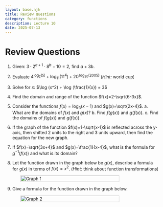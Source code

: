 ```yaml
---
layout: base.njk
title: Review Questions
category: functions
description: Lecture 10
date: 2025-07-13
---
```


# Review Questions

1. Given: $3\cdot 2^{a+1}\cdot 8^b - 10 = 2$, find $a+3b$.

2. Evaluate $4^{\log_2(5)} + \log_{11}(11^{4}) + 20^{\, \log_{20}(2005)}$ (*Hint:* world cup)

3. Solve for $x$: $\log (x^2) + \log (\frac{1}{x}) = 3$

4. Find the domain and range of the function $f(x)=2-\sqrt{6-3x}$.

5. Consider the functions $f(x)=\log_3(x-1)$ and $g(x)=\sqrt{2x-4}$.
    a. What are the domains of $f(x)$ and $g(x)$?
    b. Find $f(g(x))$ and $g(f(x))$.
    c. Find the domains of $f(g(x))$ and $g(f(x))$.

6. If the graph of the function $f(x)=1-\sqrt{x-1}$ is reflected across the y-axis, then shifted 2 units to the right and 3 units upward, then find the equation for the new graph.

7. If $f(x)=\sqrt{3x+4}$ and $g(x)=\frac{1}{x-4}$, what is the formula for $g^{-1}(f(x))$ and what is its domain?

8. Let the function drawn in the graph below be $g(x)$, describe a formula for $g(x)$ in terms of $f(x)=x^2$. (*Hint:* think about function transformations)

<div style="display: flex; justify-content: center;">
    <img src="/images/10-graph1.jpg" alt="Graph 1" style="width: 80%;">
</div>

9.  Give a formula for the function drawn in the graph below.

<div style="display: flex; justify-content: center;">
    <img src="/images/10-graph2.jpg" alt="Graph 2" style="width: 80%;">
</div>